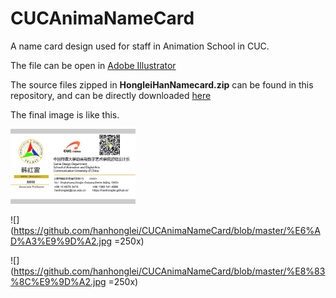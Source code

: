 # CUCAnimaNameCard
A name card design used for staff in Animation School in CUC.

The file can be open in [Adobe Illustrator](https://www.adobe.com/cn/products/illustrator.html?promoid=PGRQQLFS&mv=other)

The source files zipped in **HongleiHanNamecard.zip** can be found in this repository, and can be directly downloaded [here](https://github.com/Leohan2000/CUCAnimaNameCard/blob/master/HongleiHanNamecard.zip)

The final image is like this.

<img src="https://github.com/hanhonglei/CUCAnimaNameCard/blob/master/%E6%AD%A3%E9%9D%A2.jpg" width="200" />

![](https://github.com/hanhonglei/CUCAnimaNameCard/blob/master/%E6%AD%A3%E9%9D%A2.jpg =250x)

![](https://github.com/hanhonglei/CUCAnimaNameCard/blob/master/%E8%83%8C%E9%9D%A2.jpg =250x)
